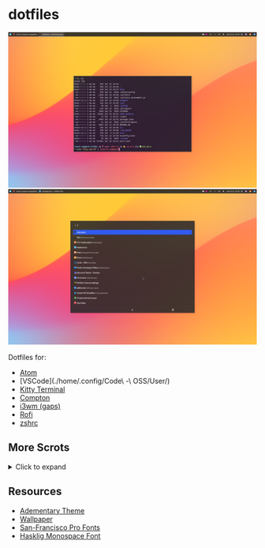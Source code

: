 # dotfiles

[![Rofi drun](./scrots/desktop-kitty.png)](./scrots/rofi-drun.png)
[![Rofi drun](./scrots/rofi-drun.png)](./scrots/rofi-drun.png)

Dotfiles for:

-   [Atom](./home/.atom)
-   [VSCode](./home/.config/Code\ -\ OSS/User/)
-   [Kitty Terminal](./home/.config/kitty)
-   [Compton](./home/.config/compton)
-   [i3wm (gaps)](./home/.config/i3)
-   [Rofi](./home/.local/share/rofi/themes)
-   [zshrc](./home/.zshrc)

## More Scrots

<details>

<summary>Click to expand</summary>

[![Rofi drun](./scrots/rofi-drun.png)](./scrots/rofi-drun.png)
[![Rofi run](./scrots/rofi-run.png)](./scrots/rofi-run.png)
[![Rofi window](./scrots/rofi-window.png)](./scrots/rofi-window.png)
[![VSCode + Kitty](./scrots/vscode-kitty.png)](./scrots/vscode-kitty.png)

</details>

## Resources
-   [Adementary Theme](<https://github.com/hrdwrrsk/adementary-theme>)
-   [Wallpaper](<https://dribbble.com/shots/13806303-Wave-Wallpapers>)
-   [San-Francisco Pro Fonts](<https://github.com/sahibjotsaggu/San-Francisco-Pro-Fonts>)
-   [Hasklig Monospace Font](<https://github.com/i-tu/Hasklig>)
